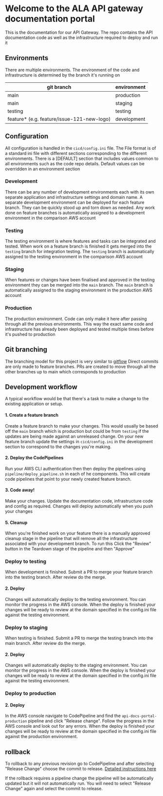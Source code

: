# Welcome to the ALA API gateway documentation portal
This is the documentation for our API Gateway. The repo contains the API documentation code as well as the infrastructure required to deploy and run it

## Environments
There are multiple environments. The environment of the code and infrastructure is determined by the branch it's running on

|git branch|environment |
|--|--|
|main|production|
|main|staging|
|testing|testing|
|feature* (e.g. feature/issue-121-new-logo) |development|

## Configuration
All configuration is handled in the `cicd/config.ini` file. The File format is of a standard ini file with different sections corresponding to the different environments. There is a [DEFAULT] section that includes values common to all environments such as the code repo details. Default values can be overridden in an environment section

 
### Development
There can be any number of development environments each with its own separate application and infrastructure settings and domain name. A separate development environment can be deployed for each feature branch. They can be quickly stood up and torn down as needed. Any work done on feature branches is automatically assigned to a development environment in the comparison AWS account
### Testing
The testing environment is where features and tasks can be integrated and tested. When work on a feature branch is finished it gets merged into the `testing` branch for integration testing. The `testing` branch is automatically assigned to the testing environment in the comparison AWS account 
### Staging
When features or changes have been finalised and approved in the testing environment they can be merged into the `main` branch. The `main` branch is automatically assigned to the staging environment in the production AWS account
### Production
The production environment. Code can only make it here after passing through all the previous environments. This way the exact same code and infrastructure has already been deployed and tested multiple times before it's pushed to production

## Git branching
The branching model for this project is very similar to [gitflow](https://www.atlassian.com/git/tutorials/comparing-workflows/gitflow-workflow) 
Direct commits are only made to feature branches. PRs are created to move through all the other branches up to main which corresponds to production

## Development workflow
A typical workflow would be that there's a task to make a change to the existing application or setup. 

#### 1. Create a feature branch
Create a feature branch to make your changes. This would usually be based off the `main` branch which is production but could be from `testing` if the updates are being made against an unreleased change. On your new feature branch update the settings in `cicd/config.ini` in the development section to correspond to the changes you're making.

#### 2. Deploy the CodePipelines
Run your AWS CLI authentication then then deploy the pipelines using `pipeline/deploy_pipeline.sh` in each of he components. This will create code pipelines that point to your newly created feature branch.

#### 3. Code away!
Make your changes. Update the documentation code, infrastructure code and config as required. Changes will deploy automatically when you push your changes

#### 5. Cleanup
When you're finished work on your feature there is a manually approved cleanup stage in the pipeline that will remove all the infrastructure associated with your development branch. To run this Click the "Review" button in the Teardown stage of the pipeline and then "Approve"

### Deploy to testing
When development is finished. Submit a PR to merge your feature branch into the testing branch. After review do the merge.

#### 2. Deploy
Changes will automatically deploy to the testing environment. You can monitor the progress in the AWS console. When the deploy is finished your changes will be ready to review at the domain specified in the config.ini file against the testing environment.

### Deploy to staging
When testing is finished. Submit a PR to merge the testing branch into the main branch. After review do the merge.


#### 2. Deploy
Changes will automatically deploy to the staging environment. You can monitor the progress in the AWS console. When the deploy is finished your changes will be ready to review at the domain specified in the config.ini file against the testing environment.

### Deploy to production

#### 2. Deploy
In the AWS console navigate to CodePipeline and find the `api-docs-portal-production` pipeline and click "Release change". Follow the progress in the AWS console and look out for any errors. When the deploy is finished your changes will be ready to review at the domain specified in the config.ini file against the production environment.

## rollback
To rollback to any previous revision go to CodePipeline and after selecting "Release Change" choose the commit to release. [Detailed instructions here](https://docs.aws.amazon.com/codepipeline/latest/userguide/pipelines-trigger-source-overrides.html#pipelines-trigger-source-overrides-console)

If the rollback requires a pipeline change the pipeline will be automatically updated but it will not automatically run. You will need to select "Release Change" again and select the commit to release.